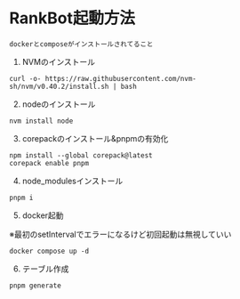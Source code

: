# RankBot起動方法

```
dockerとcomposeがインストールされてること
```

1. NVMのインストール
```
curl -o- https://raw.githubusercontent.com/nvm-sh/nvm/v0.40.2/install.sh | bash
```

2. nodeのインストール
```
nvm install node
```

3. corepackのインストール&pnpmの有効化
```
npm install --global corepack@latest
corepack enable pnpm
```

4. node_modulesインストール
```
pnpm i
```

5. docker起動

※最初のsetIntervalでエラーになるけど初回起動は無視していい

```
docker compose up -d
```
6. テーブル作成
```
pnpm generate
```